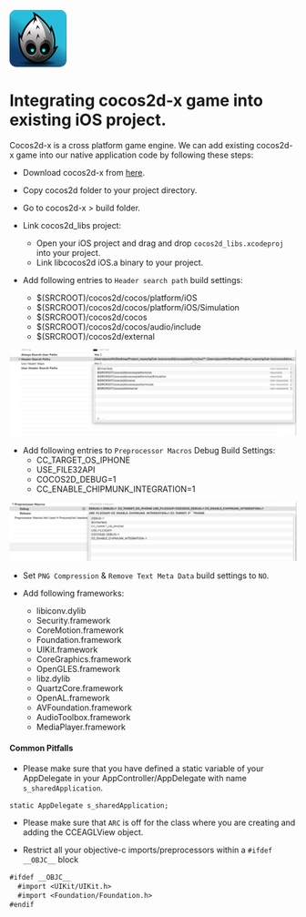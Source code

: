 ![cocos2d](resources/cocos.png)

Integrating cocos2d-x game into existing iOS project.
=======

Cocos2d-x is a cross platform game engine. We can add existing cocos2d-x game into our native application code by following these steps:

- Download cocos2d-x from [here](http://www.cocos2d-x.org/download).

- Copy cocos2d folder to your project directory.

- Go to cocos2d-x > build folder.

- Link cocos2d_libs project:
  * Open your iOS project and drag and drop `cocos2d_libs.xcodeproj` into your project.
  * Link libcocos2d iOS.a binary to your project.

- Add following entries to `Header search path` build settings:
  * $(SRCROOT)/cocos2d/cocos/platform/iOS
  * $(SRCROOT)/cocos2d/cocos/platform/iOS/Simulation
  * $(SRCROOT)/cocos2d/cocos
  * $(SRCROOT)/cocos2d/cocos/audio/include
  * $(SRCROOT)/cocos2d/external

![headers](resources/headerSearchPath.png)

- Add following entries to `Preprocessor Macros` Debug Build Settings:
  * CC_TARGET_OS_IPHONE
  * USE_FILE32API
  * COCOS2D_DEBUG=1
  * CC_ENABLE_CHIPMUNK_INTEGRATION=1

![Preprocessors](resources/preprocessors.png)

- Set `PNG Compression` & `Remove Text Meta Data` build settings to `NO`.

- Add following frameworks:
  * libiconv.dylib
  * Security.framework
  * CoreMotion.framework
  * Foundation.framework
  * UIKit.framework
  * CoreGraphics.framework
  * OpenGLES.framework
  * libz.dylib
  * QuartzCore.framework
  * OpenAL.framework
  * AVFoundation.framework
  * AudioToolbox.framework
  * MediaPlayer.framework

#### Common Pitfalls

- Please make sure that you have defined a static variable of your AppDelegate in your AppController/AppDelegate with name `s_sharedApplication`.

```obj-c
static AppDelegate s_sharedApplication;
```

- Please make sure that `ARC` is off for the class where you are creating and adding the CCEAGLView object.

- Restrict all your objective-c imports/preprocessors within a `#ifdef __OBJC__` block

```obj-c
#ifdef __OBJC__
  #import <UIKit/UIKit.h>
  #import <Foundation/Foundation.h>
#endif
```
